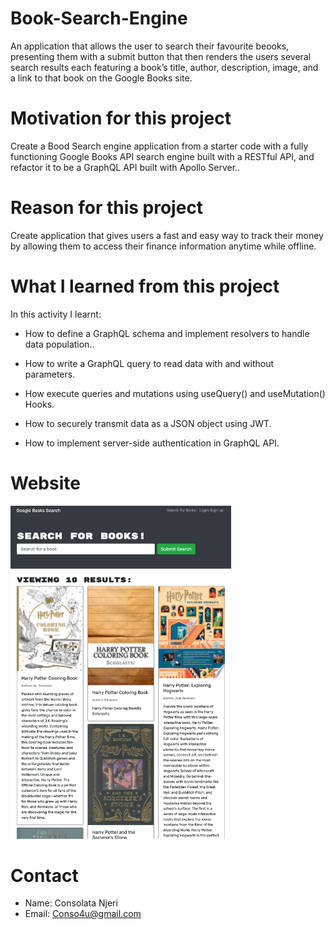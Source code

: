 # Book-Search-Engine

An application that allows the user to search their favourite beooks, presenting them with a submit button that then renders the users several search results each featuring a book’s title, author, description, image, and a link to that book on the Google Books site.

# Motivation for this project

Create a Bood Search engine application from a starter code with a fully functioning Google Books API search engine built with a RESTful API, and refactor it to be a GraphQL API built with Apollo Server..

# Reason for this project 

Create application that gives users a fast and easy way to track their money by allowing them to access their finance information anytime while offline.

# What I learned from this project 

In this activity I learnt:

* How to define a GraphQL schema and implement resolvers to handle data population..

* How to write a GraphQL query to read data with and without parameters. 

* How execute queries and mutations using useQuery() and useMutation() Hooks. 

* How to securely transmit data as a JSON object using JWT.

* How to implement server-side authentication in GraphQL API.


# Website

<img id="styledImage"
    src="book-serch.jpg" width="70%" height="70%"
    alt="book-search"
  />

# Contact 

* Name: Consolata Njeri
* Email: Conso4u@gmail.com


